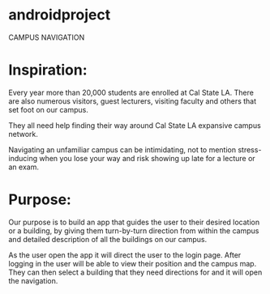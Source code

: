 # androidproject
CAMPUS NAVIGATION

<h1>Inspiration:</h1>

Every year more than 20,000 students are enrolled at Cal State LA. There are also numerous visitors, guest lecturers, visiting faculty and others that set foot on our campus. 

They all need help finding their way around Cal State LA expansive campus network. 

Navigating an unfamiliar campus can be intimidating, not to mention stress-inducing when you lose your way and risk showing up late for a lecture or an exam.

<h1>Purpose:</h1>

Our purpose is to build an app that guides the user to their desired location or a building, by giving them turn-by-turn direction from within the campus and detailed description of all the buildings on our campus.

As the user open the app it will direct the user to the login page. After logging in the user will be able to view their position and the campus map. They can then select a building that they need directions for and it will open the navigation.



